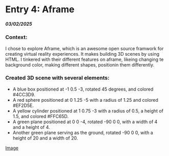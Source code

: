 # Entry 4: Aframe
##### 03/02/2025

### Context: 
I chose to explore Aframe, which is an awesome open source framwork for creating virtual reality experiences. It makes building 3D scenes by using HTML. I tinkered with their different features on aframe, likeing changing te background color, making different shapes, positionin them differently.

### Created 3D scene with several elements:
<ul>
<li>A blue box positioned at -1 0.5 -3, rotated 45 degrees, and colored #4CC3D9.</li>

<li>A red sphere positioned at 0 1.25 -5 with a radius of 1.25 and colored #EF2D5E.</li>

<li>A yellow cylinder positioned at 1 0.75 -3 with a radius of 0.5, a height of 1.5, and colored #FFC65D.</li>

<li>A green plane positioned at 0 0 -4, rotated -90 0 0, with a width of 4 and a height of 4.</li>

<li>Another green plane serving as the ground, rotated -90 0 0, with a height of 20 and a width of 20.</li>
</ul>

<a href="https://github.com/user-attachments/assets/16d9d058-6fa5-4197-b76b-9313f1cd94da">Image</a>
